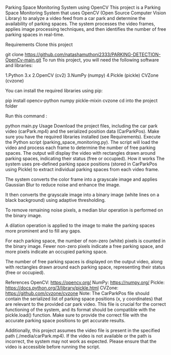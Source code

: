 Parking Space Monitoring System using OpenCV
This project is a Parking Space Monitoring System that uses OpenCV (Open Source Computer Vision Library) to analyze a video feed from a car park and determine the availability of parking spaces. The system processes the video frames, applies image processing techniques, and then identifies the number of free parking spaces in real-time.

Requirements
Clone this project

 git clone https://github.com/natashamuthoni2333/PARKING-DETECTION-OpenCv-main.git
To run this project, you will need the following software and libraries:

1.Python 3.x 2.OpenCV (cv2) 3.NumPy (numpy) 4.Pickle (pickle) CVZone (cvzone)

You can install the required libraries using pip:

pip install opencv-python numpy pickle-mixin cvzone
cd into the project folder

Run this command :

python main.py
Usage
Download the project files, including the car park video (carPark.mp4) and the serialized position data (CarParkPos). Make sure you have the required libraries installed (see Requirements). Execute the Python script (parking_space_monitoring.py). The script will load the video and process each frame to determine the number of free parking spaces. The output will display the video with rectangles drawn around parking spaces, indicating their status (free or occupied). How it works The system uses pre-defined parking space positions (stored in CarParkPos using Pickle) to extract individual parking spaces from each video frame.

The system converts the color frame into a grayscale image and applies Gaussian Blur to reduce noise and enhance the image.

It then converts the grayscale image into a binary image (white lines on a black background) using adaptive thresholding.

To remove remaining noise pixels, a median blur operation is performed on the binary image.

A dilation operation is applied to the image to make the parking spaces more prominent and to fill any gaps.

For each parking space, the number of non-zero (white) pixels is counted in the binary image. Fewer non-zero pixels indicate a free parking space, and more pixels indicate an occupied parking space.

The number of free parking spaces is displayed on the output video, along with rectangles drawn around each parking space, representing their status (free or occupied).

References
OpenCV: https://opencv.org/ NumPy: https://numpy.org/ Pickle: https://docs.python.org/3/library/pickle.html CVZone: https://github.com/cvzone/cvzone Note: The CarParkPos file should contain the serialized list of parking space positions (x, y coordinates) that are relevant to the provided car park video. This file is crucial for the correct functioning of the system, and its format should be compatible with the pickle.load() function. Make sure to provide the correct file with the accurate parking space positions to get accurate results.

Additionally, this project assumes the video file is present in the specified path (./media/carPark.mp4). If the video is not available or the path is incorrect, the system may not work as expected. Please ensure that the video is accessible before running the script.